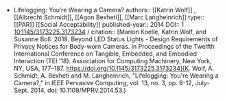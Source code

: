 - Lifelogging: You’re Wearing a Camera?
  authors:: [[Katrin Wolf]] , [[Albrecht Schmidt]], [[Agon Bexheti]], [[Marc Langheinrich]]
  type:: [[PAR]] [[Social Acceptability]] 
  published-year:: 2014
  DOI:: 1 [10.1145/3173225.3173234](https://doi.org/10.1145/3173225.3173234) /
  citation:: [Marion Koelle, Katrin Wolf, and Susanne Boll. 2018. Beyond LED Status Lights - Design Requirements of Privacy Notices for Body-worn Cameras. In Proceedings of the Twelfth International Conference on Tangible, Embedded, and Embodied Interaction (TEI '18). Association for Computing Machinery, New York, NY, USA, 177–187. https://doi.org/10.1145/3173225.3173234](K. Wolf, A. Schmidt, A. Bexheti and M. Langheinrich, "Lifelogging: You're Wearing a Camera?," in IEEE Pervasive Computing, vol. 13, no. 3, pp. 8-12, July-Sept. 2014, doi: 10.1109/MPRV.2014.53.)